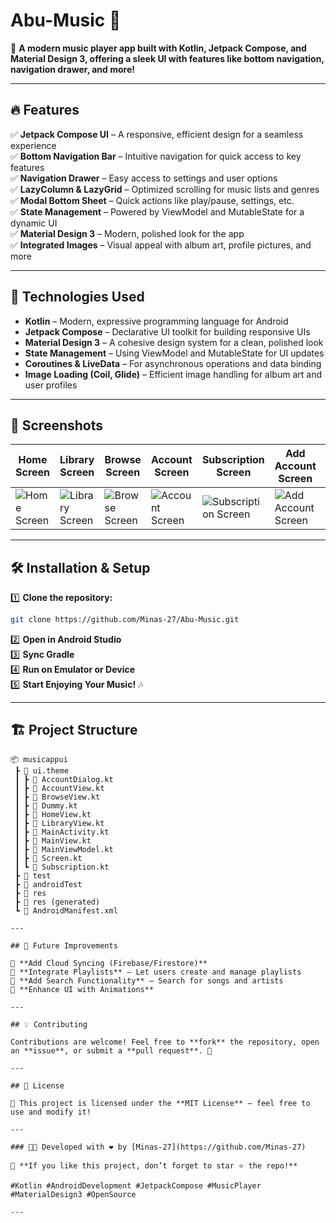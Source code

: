 # Abu-Music 🎵

🎯 **A modern music player app built with Kotlin, Jetpack Compose, and Material Design 3, offering a sleek UI with features like bottom navigation, navigation drawer, and more!**

---

## 🔥 Features  

✅ **Jetpack Compose UI** – A responsive, efficient design for a seamless experience  
✅ **Bottom Navigation Bar** – Intuitive navigation for quick access to key features  
✅ **Navigation Drawer** – Easy access to settings and user options  
✅ **LazyColumn & LazyGrid** – Optimized scrolling for music lists and genres  
✅ **Modal Bottom Sheet** – Quick actions like play/pause, settings, etc.  
✅ **State Management** – Powered by ViewModel and MutableState for a dynamic UI  
✅ **Material Design 3** – Modern, polished look for the app  
✅ **Integrated Images** – Visual appeal with album art, profile pictures, and more  

---

## 🚀 Technologies Used  

- **Kotlin** – Modern, expressive programming language for Android  
- **Jetpack Compose** – Declarative UI toolkit for building responsive UIs  
- **Material Design 3** – A cohesive design system for a clean, polished look  
- **State Management** – Using ViewModel and MutableState for UI updates  
- **Coroutines & LiveData** – For asynchronous operations and data binding  
- **Image Loading (Coil, Glide)** – Efficient image handling for album art and user profiles  

---

## 📸 Screenshots  

| Home Screen | Library Screen | Browse Screen | Account Screen | Subscription Screen | Add Account Screen | Drawer Screen | More Screen |
|-------------|----------------|---------------|----------------|---------------------|--------------------|---------------|-------------|  
| ![Home Screen](https://github.com/user-attachments/assets/7849a030-92b8-4b62-af0a-56a6c00d6e0c) | ![Library Screen](https://github.com/user-attachments/assets/f5918428-8c79-4ed7-85db-5011e7c619fc) | ![Browse Screen](https://github.com/user-attachments/assets/33e5d87d-ae70-4855-91ec-3a6ff779ccdf) | ![Account Screen](https://github.com/user-attachments/assets/096b6ea2-0f09-4066-8c97-54dc8ccfb7a9) | ![Subscription Screen](https://github.com/user-attachments/assets/46f2967d-c4bb-4208-a169-baaac899a8e9) | ![Add Account Screen](https://github.com/user-attachments/assets/317a8388-eeb4-4131-a9c8-9509a7c761be) | ![Drawer Screen](https://github.com/user-attachments/assets/3d350dd9-d8f1-4305-855f-f3055169b6ff) | ![More Button](https://github.com/user-attachments/assets/3cbd8671-c0e6-4cf8-bff9-614499cf5ffd) | 

---

## 🛠️ Installation & Setup  

1️⃣ **Clone the repository:**  
```sh
git clone https://github.com/Minas-27/Abu-Music.git
```

2️⃣ **Open in Android Studio**  
3️⃣ **Sync Gradle**  
4️⃣ **Run on Emulator or Device**  
5️⃣ **Start Enjoying Your Music!** 🎶  

---

## 🏗️ Project Structure  

```
📦 musicappui  
 ┣ 📂 ui.theme  
 ┃ ┣ 📜 AccountDialog.kt  
 ┃ ┣ 📜 AccountView.kt  
 ┃ ┣ 📜 BrowseView.kt  
 ┃ ┣ 📜 Dummy.kt  
 ┃ ┣ 📜 HomeView.kt  
 ┃ ┣ 📜 LibraryView.kt  
 ┃ ┣ 📜 MainActivity.kt  
 ┃ ┣ 📜 MainView.kt  
 ┃ ┣ 📜 MainViewModel.kt  
 ┃ ┣ 📜 Screen.kt  
 ┃ ┗ 📜 Subscription.kt  
 ┣ 📂 test  
 ┣ 📂 androidTest  
 ┣ 📂 res  
 ┣ 📂 res (generated)  
 ┗ 📜 AndroidManifest.xml  

---

## 🚀 Future Improvements  

🔹 **Add Cloud Syncing (Firebase/Firestore)**  
🔹 **Integrate Playlists** – Let users create and manage playlists  
🔹 **Add Search Functionality** – Search for songs and artists  
🔹 **Enhance UI with Animations**  

---

## 💡 Contributing  

Contributions are welcome! Feel free to **fork** the repository, open an **issue**, or submit a **pull request**. 🚀  

---

## 📜 License  

📝 This project is licensed under the **MIT License** – feel free to use and modify it!  

---

### 👨‍💻 Developed with ❤️ by [Minas-27](https://github.com/Minas-27)  

🌟 **If you like this project, don’t forget to star ⭐ the repo!**  

#Kotlin #AndroidDevelopment #JetpackCompose #MusicPlayer #MaterialDesign3 #OpenSource  

---
